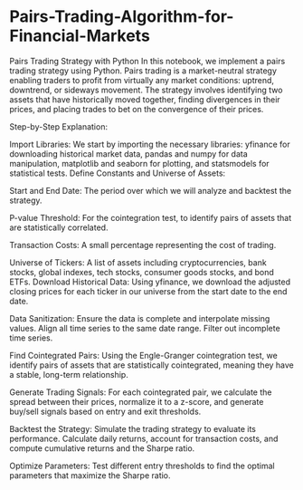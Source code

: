 # Pairs-Trading-Algorithm-for-Financial-Markets
Pairs Trading Strategy with Python
In this notebook, we implement a pairs trading strategy using Python. Pairs trading is a market-neutral strategy enabling traders to profit from virtually any market conditions: uptrend, downtrend, or sideways movement. The strategy involves identifying two assets that have historically moved together, finding divergences in their prices, and placing trades to bet on the convergence of their prices.

Step-by-Step Explanation:

Import Libraries: We start by importing the necessary libraries: yfinance for downloading historical market data, pandas and numpy for data manipulation, matplotlib and seaborn for plotting, and statsmodels for statistical tests.
Define Constants and Universe of Assets:

Start and End Date: The period over which we will analyze and backtest the strategy.

P-value Threshold: For the cointegration test, to identify pairs of assets that are statistically correlated.

Transaction Costs: A small percentage representing the cost of trading.

Universe of Tickers: A list of assets including cryptocurrencies, bank stocks, global indexes, tech stocks, consumer goods stocks, and bond ETFs.
Download Historical Data: Using yfinance, we download the adjusted closing prices for each ticker in our universe from the start date to the end date. 

Data Sanitization:
Ensure the data is complete and interpolate missing values.
Align all time series to the same date range.
Filter out incomplete time series.


Find Cointegrated Pairs: Using the Engle-Granger cointegration test, we identify pairs of assets that are statistically cointegrated, meaning they have a stable, long-term relationship. 

Generate Trading Signals: For each cointegrated pair, we calculate the spread between their prices, normalize it to a z-score, and generate buy/sell signals based on entry and exit thresholds.

Backtest the Strategy: Simulate the trading strategy to evaluate its performance. Calculate daily returns, account for transaction costs, and compute cumulative returns and the Sharpe ratio.

Optimize Parameters: Test different entry thresholds to find the optimal parameters that maximize the Sharpe ratio.
